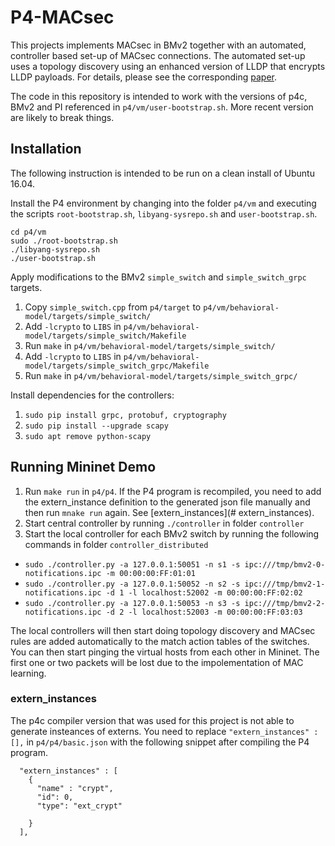# P4-MACsec

This projects implements MACsec in BMv2 together with an automated, controller based set-up of MACsec connections. The automated set-up uses a topology discovery using an enhanced version of LLDP that encrypts LLDP payloads. For details, please see the corresponding [paper](https://arxiv.org/abs/1904.07088).

The code in this repository is intended to work with the versions of p4c, BMv2 and PI referenced in `p4/vm/user-bootstrap.sh`. More recent version are likely to break things.

## Installation

The following instruction is intended to be run on a clean install of Ubuntu 16.04.

Install the P4 environment by changing into the folder `p4/vm` and executing the scripts `root-bootstrap.sh`, `libyang-sysrepo.sh` and `user-bootstrap.sh`.

```
cd p4/vm
sudo ./root-bootstrap.sh
./libyang-sysrepo.sh
./user-bootstrap.sh
```

Apply modifications to the BMv2 `simple_switch` and `simple_switch_grpc` targets.

1. Copy `simple_switch.cpp` from `p4/target` to `p4/vm/behavioral-model/targets/simple_switch/`
2. Add `-lcrypto` to `LIBS` in `p4/vm/behavioral-model/targets/simple_switch/Makefile`
3. Run `make` in `p4/vm/behavioral-model/targets/simple_switch/`
4. Add `-lcrypto` to `LIBS` in `p4/vm/behavioral-model/targets/simple_switch_grpc/Makefile`
5. Run `make` in `p4/vm/behavioral-model/targets/simple_switch_grpc/`

Install dependencies for the controllers:

1. `sudo pip install grpc, protobuf, cryptography`
2. `sudo pip install --upgrade scapy`
3. `sudo apt remove python-scapy`

## Running Mininet Demo

1. Run `make run` in `p4/p4`. If the P4 program is recompiled, you need to add the extern_instance definition to the generated json file manually and then run `mnake run` again. See [extern_instances](# extern_instances).
2. Start central controller by running `./controller` in folder `controller`
3. Start the local controller for each BMv2 switch by running the following commands in folder `controller_distributed`
- `sudo ./controller.py -a 127.0.0.1:50051 -n s1 -s ipc:///tmp/bmv2-0-notifications.ipc -m 00:00:00:FF:01:01`
- `sudo ./controller.py -a 127.0.0.1:50052 -n s2 -s ipc:///tmp/bmv2-1-notifications.ipc -d 1 -l localhost:52002 -m 00:00:00:FF:02:02`
- `sudo ./controller.py -a 127.0.0.1:50053 -n s3 -s ipc:///tmp/bmv2-2-notifications.ipc -d 2 -l localhost:52003 -m 00:00:00:FF:03:03`

The local controllers will then start doing topology discovery and MACsec rules are added automatically to the match action tables of the switches. You can then start pinging the virtual hosts from each other in Mininet. The first one or two packets will be lost due to the impolementation of MAC learning.

### extern_instances

The p4c compiler version that was used for this project is not able to generate insteances of externs. You need to replace `"extern_instances" : [],` in `p4/p4/basic.json` with the following snippet after compiling the P4 program.

```
  "extern_instances" : [
    {
      "name" : "crypt",
      "id": 0,
      "type": "ext_crypt"

    }
  ],
```

